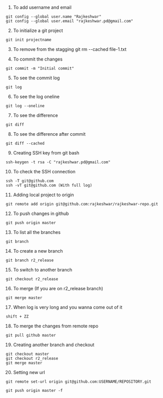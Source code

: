 1) To add username and email 
````
git config --global user.name "Rajkeshwar"
git config --global user.email "rajkeshwar.pd@gmail.com"
````

2) To initialize a git project
```
git init projectname
```

3) To remove from the stagging 
git rm --cached file-1.txt

4) To commit the changes
```
git commit -m "Initial commit"
```

5) To see the commit log
```
git log
```

6) To see the log oneline 
```
git log --oneline
```

7) To see the difference
```
git diff
```

8) To see the difference after commit
```
git diff --cached
```

9) Creating SSH key from git bash 
```
ssh-keygen -t rsa -C "rajkeshwar.pd@gmail.com"
```

10) To check the SSH connection
```
ssh -T git@github.com
ssh -vT git@github.com (With full log)
```

11) Adding local project to origin
```
git remote add origin git@github.com:rajkeshwar/rajkeshwar-repo.git
```

12) To push changes in github 
```
git push origin master
```

13) To list all the branches
```
git branch
```

14) To create a new branch
```
git branch r2_release
```

15) To switch to another branch
```
git checkout r2_release
```

16) To merge (If you are on r2_release branch)
```
git merge master
```

17) When log is very long and you wanna come out of it
```
shift + ZZ
```

18) To merge the changes from remote repo
```
git pull github master
```

19) Creating another branch and checkout 
```
git checkout master
git checkout r2_release
git merge master
```
20) Setting new url
```
git remote set-url origin git@github.com:USERNAME/REPOSITORY.git
```

`git push origin master -f`
